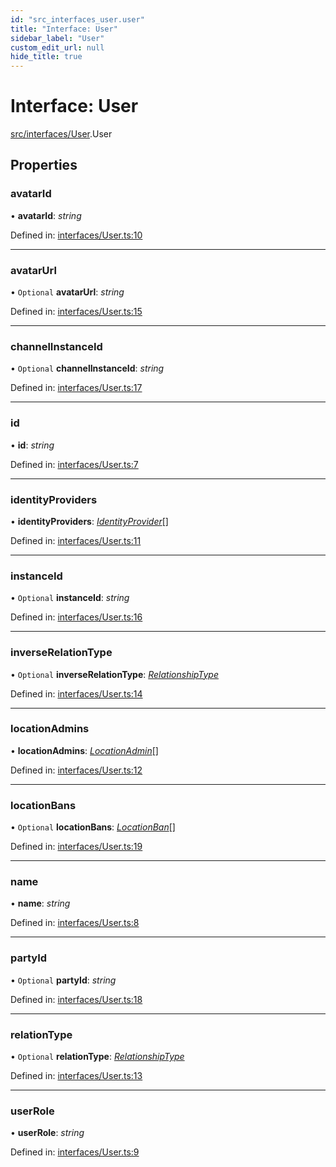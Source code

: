 ```yaml
---
id: "src_interfaces_user.user"
title: "Interface: User"
sidebar_label: "User"
custom_edit_url: null
hide_title: true
---
```


# Interface: User

[src/interfaces/User](../modules/src_interfaces_user.md).User

## Properties

### avatarId

• **avatarId**: *string*

Defined in: [interfaces/User.ts:10](https://github.com/xr3ngine/xr3ngine/blob/a16a45d7e/packages/common/src/interfaces/User.ts#L10)

___

### avatarUrl

• `Optional` **avatarUrl**: *string*

Defined in: [interfaces/User.ts:15](https://github.com/xr3ngine/xr3ngine/blob/a16a45d7e/packages/common/src/interfaces/User.ts#L15)

___

### channelInstanceId

• `Optional` **channelInstanceId**: *string*

Defined in: [interfaces/User.ts:17](https://github.com/xr3ngine/xr3ngine/blob/a16a45d7e/packages/common/src/interfaces/User.ts#L17)

___

### id

• **id**: *string*

Defined in: [interfaces/User.ts:7](https://github.com/xr3ngine/xr3ngine/blob/a16a45d7e/packages/common/src/interfaces/User.ts#L7)

___

### identityProviders

• **identityProviders**: [*IdentityProvider*](src_interfaces_identityprovider.identityprovider.md)[]

Defined in: [interfaces/User.ts:11](https://github.com/xr3ngine/xr3ngine/blob/a16a45d7e/packages/common/src/interfaces/User.ts#L11)

___

### instanceId

• `Optional` **instanceId**: *string*

Defined in: [interfaces/User.ts:16](https://github.com/xr3ngine/xr3ngine/blob/a16a45d7e/packages/common/src/interfaces/User.ts#L16)

___

### inverseRelationType

• `Optional` **inverseRelationType**: [*RelationshipType*](../modules/src_interfaces_userrelationship.md#relationshiptype)

Defined in: [interfaces/User.ts:14](https://github.com/xr3ngine/xr3ngine/blob/a16a45d7e/packages/common/src/interfaces/User.ts#L14)

___

### locationAdmins

• **locationAdmins**: [*LocationAdmin*](src_interfaces_locationadmin.locationadmin.md)[]

Defined in: [interfaces/User.ts:12](https://github.com/xr3ngine/xr3ngine/blob/a16a45d7e/packages/common/src/interfaces/User.ts#L12)

___

### locationBans

• `Optional` **locationBans**: [*LocationBan*](src_interfaces_locationban.locationban.md)[]

Defined in: [interfaces/User.ts:19](https://github.com/xr3ngine/xr3ngine/blob/a16a45d7e/packages/common/src/interfaces/User.ts#L19)

___

### name

• **name**: *string*

Defined in: [interfaces/User.ts:8](https://github.com/xr3ngine/xr3ngine/blob/a16a45d7e/packages/common/src/interfaces/User.ts#L8)

___

### partyId

• `Optional` **partyId**: *string*

Defined in: [interfaces/User.ts:18](https://github.com/xr3ngine/xr3ngine/blob/a16a45d7e/packages/common/src/interfaces/User.ts#L18)

___

### relationType

• `Optional` **relationType**: [*RelationshipType*](../modules/src_interfaces_userrelationship.md#relationshiptype)

Defined in: [interfaces/User.ts:13](https://github.com/xr3ngine/xr3ngine/blob/a16a45d7e/packages/common/src/interfaces/User.ts#L13)

___

### userRole

• **userRole**: *string*

Defined in: [interfaces/User.ts:9](https://github.com/xr3ngine/xr3ngine/blob/a16a45d7e/packages/common/src/interfaces/User.ts#L9)
